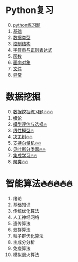 # Python复习

0. [python练习题](笔记/2021Python语言程序期末试卷.md)
1. [基础](笔记/python01基础.md)
2. [数据类型](笔记/python02数据类型.md)
3. [控制结构](笔记/python03控制结构.md)
4. [字符串与正则表达式]()
5. [函数]()
6. [面向对象]()
7. [文件]()
8. [异常]()

# 数据挖掘

0. [数据挖掘练习题🔥🔥🔥](数据挖掘/00练习题.md)
1. [绪论](数据挖掘/01绪论.md)
2. [模型评估与选择🔥](数据挖掘/02模型评估与选择.md)
3. [线性模型🔥](数据挖掘/03线性模型.md)
4. [决策树🔥🔥](数据挖掘/04决策树.md)
5. [支持向量机🔥🔥](数据挖掘/05支持向量机.md)
6. [贝叶斯分类器🔥🔥](数据挖掘/06贝叶斯分类器.md)
7. [集成学习🔥🔥](数据挖掘/07集成学习.md)
8. [聚类🔥🔥](数据挖掘/08聚类.md)

# 智能算法🔥🔥🔥🔥🔥

1. 绪论
2. 基础知识
3. 传统优化算法
4. 人工神经网络
5. 遗传算法
6. 蚁群算法
7. 粒子群优化算法
8. 主成分分析
9. 免疫算法
10. 模拟退火算法
